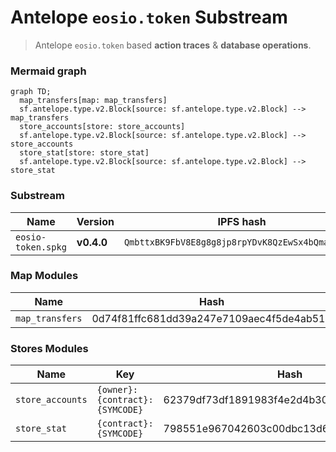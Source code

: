 # Antelope `eosio.token` Substream

> Antelope `eosio.token` based **action traces** & **database operations**.

### Mermaid graph

```mermaid
graph TD;
  map_transfers[map: map_transfers]
  sf.antelope.type.v2.Block[source: sf.antelope.type.v2.Block] --> map_transfers
  store_accounts[store: store_accounts]
  sf.antelope.type.v2.Block[source: sf.antelope.type.v2.Block] --> store_accounts
  store_stat[store: store_stat]
  sf.antelope.type.v2.Block[source: sf.antelope.type.v2.Block] --> store_stat
```

### Substream

| Name                | Version     | IPFS hash |
|---------------------|-------------|-----------|
| `eosio-token.spkg`  | **v0.4.0**  | `QmbttxBK9FbV8E8g8g8jp8rpYDvK8QzEwSx4bQmafngXpJ`

### Map Modules

| Name                  | Hash      |
|-----------------------|-----------|
| `map_transfers`       | 0d74f81ffc681dd39a247e7109aec4f5de4ab519

### Stores Modules

| Name             | Key                            |  Hash     |
|------------------|--------------------------------|-----------|
| `store_accounts` | `{owner}:{contract}:{SYMCODE}` | 62379df73df1891983f4e2d4b30e97e95ba5c384
| `store_stat`     | `{contract}:{SYMCODE}`         | 798551e967042603c00dbc13d615b2ca56cb6511
